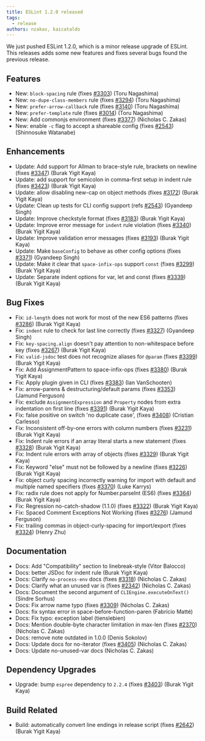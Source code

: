 ```yaml
---
title: ESLint 1.2.0 released
tags:
  - release
authors: nzakas, kaicataldo
---
```


We just pushed ESLint 1.2.0, which is a minor release upgrade of ESLint. This releases adds some new features and fixes several bugs found the previous release.

## Features

* New: `block-spacing` rule (fixes [#3303](https://github.com/eslint/eslint/issues/3303)) (Toru Nagashima)
* New: `no-dupe-class-members` rule (fixes [#3294](https://github.com/eslint/eslint/issues/3294)) (Toru Nagashima)
* New: `prefer-arrow-callback` rule (fixes [#3140](https://github.com/eslint/eslint/issues/3140)) (Toru Nagashima)
* New: `prefer-template` rule (fixes [#3014](https://github.com/eslint/eslint/issues/3014)) (Toru Nagashima)
* New: Add commonjs environment (fixes [#3377](https://github.com/eslint/eslint/issues/3377)) (Nicholas C. Zakas)
* New: enable `-c` flag to accept a shareable config (fixes [#2543](https://github.com/eslint/eslint/issues/2543)) (Shinnosuke Watanabe)

## Enhancements

* Update: Add support for Allman to brace-style rule, brackets on newline (fixes [#3347](https://github.com/eslint/eslint/issues/3347)) (Burak Yigit Kaya)
* Update: add support for semicolon in comma-first setup in indent rule  (fixes [#3423](https://github.com/eslint/eslint/issues/3423)) (Burak Yigit Kaya)
* Update: allow disabling new-cap on object methods (fixes [#3172](https://github.com/eslint/eslint/issues/3172)) (Burak Yigit Kaya)
* Update: Clean up tests for CLI config support (refs [#2543](https://github.com/eslint/eslint/issues/2543)) (Gyandeep Singh)
* Update: Improve checkstyle format (fixes [#3183](https://github.com/eslint/eslint/issues/3183)) (Burak Yigit Kaya)
* Update: Improve error message for `indent` rule violation (fixes [#3340](https://github.com/eslint/eslint/issues/3340)) (Burak Yigit Kaya)
* Update: Improve validation error messages (fixes [#3193](https://github.com/eslint/eslint/issues/3193)) (Burak Yigit Kaya)
* Update: Make `baseConfig` to behave as other config options (fixes [#3371](https://github.com/eslint/eslint/issues/3371)) (Gyandeep Singh)
* Update: Make it clear that `space-infix-ops` support `const` (fixes [#3299](https://github.com/eslint/eslint/issues/3299)) (Burak Yigit Kaya)
* Update: Separate indent options for var, let and const (fixes [#3339](https://github.com/eslint/eslint/issues/3339)) (Burak Yigit Kaya)

## Bug Fixes

* Fix: `id-length` does not work for most of the new ES6 patterns (fixes [#3286](https://github.com/eslint/eslint/issues/3286)) (Burak Yigit Kaya)
* Fix: `indent` rule to check for last line correctly (fixes [#3327](https://github.com/eslint/eslint/issues/3327)) (Gyandeep Singh)
* Fix: `key-spacing.align` doesn't pay attention to non-whitespace before key (fixes [#3267](https://github.com/eslint/eslint/issues/3267)) (Burak Yigit Kaya)
* Fix: `valid-jsdoc` test does not recognize aliases for `@param` (fixes [#3399](https://github.com/eslint/eslint/issues/3399)) (Burak Yigit Kaya)
* Fix: Add AssignmentPattern to space-infix-ops (fixes [#3380](https://github.com/eslint/eslint/issues/3380)) (Burak Yigit Kaya)
* Fix: Apply plugin given in CLI (fixes [#3383](https://github.com/eslint/eslint/issues/3383)) (Ian VanSchooten)
* Fix: arrow-parens & destructuring/default params (fixes [#3353](https://github.com/eslint/eslint/issues/3353)) (Jamund Ferguson)
* Fix: exclude `AssignmentExpression` and `Property` nodes from extra indentation on first line (fixes [#3391](https://github.com/eslint/eslint/issues/3391)) (Burak Yigit Kaya)
* Fix: false positive on switch 'no duplicate case', (fixes [#3408](https://github.com/eslint/eslint/issues/3408)) (Cristian Carlesso)
* Fix: Inconsistent off-by-one errors with column numbers (fixes [#3231](https://github.com/eslint/eslint/issues/3231)) (Burak Yigit Kaya)
* Fix: Indent rule errors if an array literal starts a new statement (fixes [#3328](https://github.com/eslint/eslint/issues/3328)) (Burak Yigit Kaya)
* Fix: Indent rule errors with array of objects (fixes [#3329](https://github.com/eslint/eslint/issues/3329)) (Burak Yigit Kaya)
* Fix: Keyword "else" must not be followed by a newline (fixes [#3226](https://github.com/eslint/eslint/issues/3226)) (Burak Yigit Kaya)
* Fix: object curly spacing incorrectly warning for import with default and multiple named specifiers (fixes [#3370](https://github.com/eslint/eslint/issues/3370)) (Luke Karrys)
* Fix: radix rule does not apply for Number.parseInt (ES6) (fixes [#3364](https://github.com/eslint/eslint/issues/3364)) (Burak Yigit Kaya)
* Fix: Regression no-catch-shadow (1.1.0) (fixes [#3322](https://github.com/eslint/eslint/issues/3322)) (Burak Yigit Kaya)
* Fix: Spaced Comment Exceptions Not Working (fixes [#3276](https://github.com/eslint/eslint/issues/3276)) (Jamund Ferguson)
* Fix: trailing commas in object-curly-spacing for import/export (fixes [#3324](https://github.com/eslint/eslint/issues/3324)) (Henry Zhu)

## Documentation

* Docs: Add "Compatibility" section to linebreak-style (Vitor Balocco)
* Docs: better JSDoc for indent rule (Burak Yigit Kaya)
* Docs: Clarify `no-process-env` docs (fixes [#3318](https://github.com/eslint/eslint/issues/3318)) (Nicholas C. Zakas)
* Docs: Clarify what an unused var is (fixes [#2342](https://github.com/eslint/eslint/issues/2342)) (Nicholas C. Zakas)
* Docs: Document the second argument of `CLIEngine.executeOnText()` (Sindre Sorhus)
* Docs: Fix arrow name typo (fixes [#3309](https://github.com/eslint/eslint/issues/3309)) (Nicholas C. Zakas)
* Docs: fix syntax error in space-before-function-paren (Fabrício Matté)
* Docs: Fix typo: exception label (tienslebien)
* Docs: Mention double-byte character limitation in max-len (fixes [#2370](https://github.com/eslint/eslint/issues/2370)) (Nicholas C. Zakas)
* Docs: remove note outdated in 1.0.0 (Denis Sokolov)
* Docs: Update docs for no-iterator (fixes [#3405](https://github.com/eslint/eslint/issues/3405)) (Nicholas C. Zakas)
* Docs: Update no-unused-var docs (Nicholas C. Zakas)

## Dependency Upgrades

* Upgrade: bump `espree` dependency to `2.2.4` (fixes [#3403](https://github.com/eslint/eslint/issues/3403)) (Burak Yigit Kaya)

## Build Related

* Build: automatically convert line endings in release script (fixes [#2642](https://github.com/eslint/eslint/issues/2642)) (Burak Yigit Kaya)

